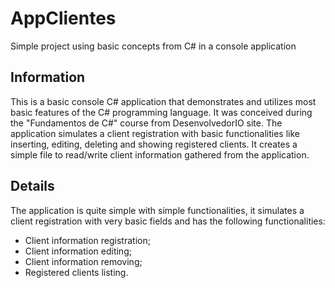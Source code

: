 # AppClientes
Simple project using basic concepts from C# in a console application

## Information
This is a basic console C# application that demonstrates and utilizes most basic features of the C# programming language. It was conceived during the "Fundamentos de C#" course from DesenvolvedorIO site. The application simulates a client registration with basic functionalities like inserting, editing, deleting and showing registered clients. It creates a simple file to read/write client information gathered from the application.

## Details
The application is quite simple with simple functionalities, it simulates a client registration with very basic fields and has the following functionalities:
- Client information registration;
- Client information editing;
- Client information removing;
- Registered clients listing.
